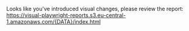 Looks like you've introduced visual changes, please review the report: https://visual-playwright-reports.s3.eu-central-1.amazonaws.com/{DATA}/index.html